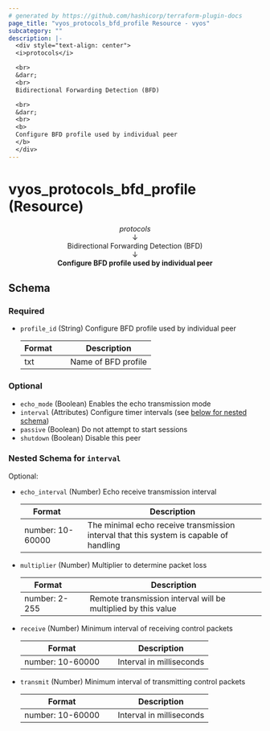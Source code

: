 ```yaml
---
# generated by https://github.com/hashicorp/terraform-plugin-docs
page_title: "vyos_protocols_bfd_profile Resource - vyos"
subcategory: ""
description: |-
  <div style="text-align: center">
  <i>protocols</i>

  <br>
  &darr;
  <br>
  Bidirectional Forwarding Detection (BFD)

  <br>
  &darr;
  <br>
  <b>
  Configure BFD profile used by individual peer
  </b>
  </div>
---
```


# vyos_protocols_bfd_profile (Resource)

<div style="text-align: center">
<i>protocols</i>

<br>
&darr;
<br>
Bidirectional Forwarding Detection (BFD)

<br>
&darr;
<br>
<b>
Configure BFD profile used by individual peer
</b>
</div>



<!-- schema generated by tfplugindocs -->
## Schema

### Required

- `profile_id` (String) Configure BFD profile used by individual peer

    |  Format &emsp; | Description  |
    |----------|---------------|
    |  txt  &emsp; |  Name of BFD profile  |

### Optional

- `echo_mode` (Boolean) Enables the echo transmission mode
- `interval` (Attributes) Configure timer intervals (see [below for nested schema](#nestedatt--interval))
- `passive` (Boolean) Do not attempt to start sessions
- `shutdown` (Boolean) Disable this peer

<a id="nestedatt--interval"></a>
### Nested Schema for `interval`

Optional:

- `echo_interval` (Number) Echo receive transmission interval

    |  Format &emsp; | Description  |
    |----------|---------------|
    |  number: 10-60000  &emsp; |  The minimal echo receive transmission interval that this system is capable of handling  |
- `multiplier` (Number) Multiplier to determine packet loss

    |  Format &emsp; | Description  |
    |----------|---------------|
    |  number: 2-255  &emsp; |  Remote transmission interval will be multiplied by this value  |
- `receive` (Number) Minimum interval of receiving control packets

    |  Format &emsp; | Description  |
    |----------|---------------|
    |  number: 10-60000  &emsp; |  Interval in milliseconds  |
- `transmit` (Number) Minimum interval of transmitting control packets

    |  Format &emsp; | Description  |
    |----------|---------------|
    |  number: 10-60000  &emsp; |  Interval in milliseconds  |
